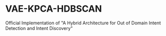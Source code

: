 # VAE-KPCA-HDBSCAN
Official Implementation of "A Hybrid Architecture for Out of Domain Intent Detection and Intent Discovery"
